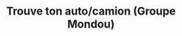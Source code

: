 ---
title: "Trouve ton auto/camion (Groupe Mondou)"
url: /shawinigan/trouve-ton-auto-camion-groupe-mondou/
shop: car
---